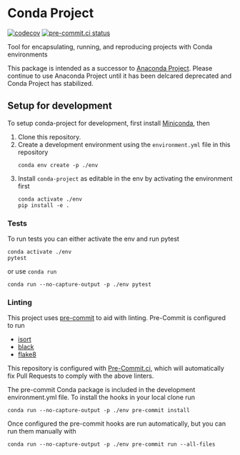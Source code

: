 # Conda Project

[![codecov](https://codecov.io/gh/conda-incubator/conda-project/branch/main/graph/badge.svg?token=XNRS8JKT75)](https://codecov.io/gh/conda-incubator/conda-project)
[![pre-commit.ci status](https://results.pre-commit.ci/badge/github/conda-incubator/conda-project/main.svg)](https://results.pre-commit.ci/latest/github/conda-incubator/conda-project/main)

Tool for encapsulating, running, and reproducing projects with Conda environments

This package is intended as a successor to [Anaconda Project](https://github.com/Anaconda-Platform/anaconda-project).
Please continue to use Anaconda Project until it has been delcared deprecated and Conda Project has
stabilized.

## Setup for development

To setup conda-project for development, first install [Miniconda](https://docs.conda.io/en/latest/miniconda.html),
then

1. Clone this repository.
1. Create a development environment using the `environment.yml` file in this repository
    ```
    conda env create -p ./env
1. Install `conda-project` as editable in the env by activating the environment first
    ```
    conda activate ./env
    pip install -e .
    ```

### Tests

To run tests you can either activate the env and run pytest

```
conda activate ./env
pytest
```

or use `conda run`

 ```
 conda run --no-capture-output -p ./env pytest
 ```

### Linting

This project uses [pre-commit](https://pre-commit.com/) to aid with linting.
Pre-Commit is configured to run
* [isort](https://pycqa.github.io/isort/)
* [black](https://black.readthedocs.io/en/stable/)
* [flake8](https://flake8.pycqa.org/en/latest/)

This repository is configured with [Pre-Commit.ci](https://pre-commit.ci/), which
will automatically fix Pull Requests to comply with the above linters.

The pre-commit Conda package is included in the development environment.yml file.
To install the hooks in your local clone run

```
conda run --no-capture-output -p ./env pre-commit install
```

Once configured the pre-commit hooks are run automatically, but you can run
them manually with

```
conda run --no-capture-output -p ./env pre-commit run --all-files
```
